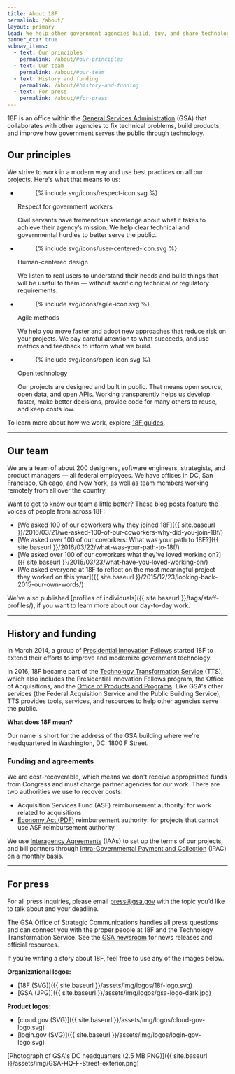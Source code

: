 ```yaml
---
title: About 18F
permalink: /about/
layout: primary
lead: We help other government agencies build, buy, and share technology products.
banner_cta: true
subnav_items:
  - text: Our principles
    permalink: /about/#our-principles
  - text: Our team
    permalink: /about/#our-team
  - text: History and funding
    permalink: /about/#history-and-funding
  - text: For press
    permalink: /about/#for-press
---
```


18F is an office within the [General Services Administration](https://www.gsa.gov/) (GSA) that collaborates with other agencies to fix technical problems, build products, and improve how government serves the public through technology.

## Our principles

We strive to work in a modern way and use best practices on all our projects. Here's what that means to us:

<ul class="icon-list-wrapper">
  <li class="icon-list">
    <figure class="icon-list-image">{% include svg/icons/respect-icon.svg %}</figure>
    <div class="icon-list-text">
      <p class="p-bold">Respect for government workers</p>
      <p>Civil servants have tremendous knowledge about what it takes to achieve their agency’s mission. We help clear technical and governmental hurdles to better serve the public.</p>
    </div>
  </li>

  <li class="icon-list">
    <figure class="icon-list-image">{% include svg/icons/user-centered-icon.svg %}</figure>
    <div class="icon-list-text">
      <p class="p-bold">Human-centered design</p>
      <p>We listen to real users to understand their needs and build things that will be useful to them — without sacrificing technical or regulatory requirements.</p>
    </div>
  </li>

  <li class="icon-list">
    <figure class="icon-list-image">{% include svg/icons/agile-icon.svg %}</figure>
    <div class="icon-list-text">
      <p class="p-bold">Agile methods</p>
      <p>We help you move faster and adopt new approaches that reduce risk on your projects. We pay careful attention to what succeeds, and use metrics and feedback to inform what we build.</p>
    </div>
  </li>

  <li class="icon-list">
    <figure class="icon-list-image">{% include svg/icons/open-icon.svg %}</figure>
    <div class="icon-list-text">
      <p class="p-bold">Open technology</p>
      <p>Our projects are designed and built in public. That means open source, open data, and open APIs. Working transparently helps us develop faster, make better decisions, provide code for many others to reuse, and keep costs low.</p>
    </div>
  </li>
</ul>

To learn more about how we work, explore [18F guides](https://pages.18f.gov/guides/).

-----

## Our team

We are a team of about 200 designers, software engineers, strategists, and product managers — all federal employees. We have offices in DC, San Francisco, Chicago, and New York, as well as team members working remotely from all over the country.

Want to get to know our team a little better? These blog posts feature the voices of people from across 18F:

- [We asked 100 of our coworkers why they joined 18F]({{ site.baseurl }}/2016/03/21/we-asked-100-of-our-coworkers-why-did-you-join-18f/)
- [We asked over 100 of our coworkers: What was your path to 18F?]({{ site.baseurl }}/2016/03/22/what-was-your-path-to-18f/)
- [We asked over 100 of our coworkers what they've loved working on?]({{ site.baseurl }}/2016/03/23/what-have-you-loved-working-on/)
- [We asked everyone at 18F to reflect on the most meaningful project they worked on this year]({{ site.baseurl }}/2015/12/23/looking-back-2015-our-own-words/)

We've also published [profiles of individuals]({{ site.baseurl }}/tags/staff-profiles/), if you want to learn more about our day-to-day work.

-----

## History and funding

In March 2014, a group of [Presidential Innovation Fellows](https://presidentialinnovationfellows.gov/) started 18F to extend their efforts to improve and modernize government technology.

In 2016, 18F became part of the [Technology Transformation Service](https://www.gsa.gov/tts) (TTS), which also includes the Presidential Innovation Fellows program, the Office of Acquisitions, and the [Office of Products and Programs](https://www.gsa.gov/portal/content/124174). Like GSA's other services (the Federal Acquisition Service and the Public Building Service), TTS provides tools, services, and resources to help other agencies serve the public.

**What does 18F mean?**

Our name is short for the address of the GSA building where we're headquartered in Washington, DC: 1800 F Street.

### Funding and agreements

We are cost-recoverable, which means we don't receive appropriated funds from Congress and must charge partner agencies for our work. There are two authorities we use to recover costs:

- Acquisition Services Fund (ASF) reimbursement authority: for work related to acquisitions
- [Economy Act (PDF)](http://www.gc.noaa.gov/documents/mou-economyact.pdf) reimbursement authority: for projects that cannot use ASF reimbursement authority

We use [Interagency Agreements](https://pages.18f.gov/iaa-forms/) (IAAs) to set up the terms of our projects, and bill partners through [Intra-Governmental Payment and Collection](https://www.fiscal.treasury.gov/fsservices/gov/acctg/ipac/ipac_home.htm) (IPAC) on a monthly basis.

-----

## For press

For all press inquiries, please email [press@gsa.gov](mailto:press@gsa.gov?Subject=18F%20Media%20Query) with the topic you’d like to talk about and your deadline.

The GSA Office of Strategic Communications handles all press questions and can connect you with the proper people at 18F and the Technology Transformation Service. See the [GSA newsroom](https://www.gsa.gov/portal/category/26627) for news releases and official resources.

If you’re writing a story about 18F, feel free to use any of the images below.

**Organizational logos:**
  - [18F (SVG)]({{ site.baseurl }}/assets/img/logos/18f-logo.svg)
  - [GSA (JPG)]({{ site.baseurl }}/assets/img/logos/gsa-logo-dark.jpg)

**Product logos:**
  - [cloud.gov (SVG)]({{ site.baseurl }}/assets/img/logos/cloud-gov-logo.svg)
  - [login.gov (SVG)]({{ site.baseurl }}/assets/img/logos/login-gov-logo.svg)

[Photograph of GSA's DC headquarters (2.5 MB PNG)]({{ site.baseurl }}/assets/img/GSA-HQ-F-Street-exterior.png)
